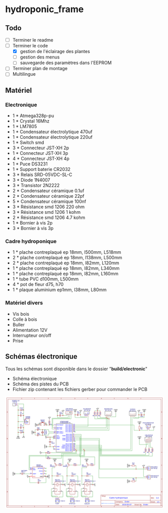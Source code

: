 # hydroponic_frame

## Todo
- [ ] Terminer le readme
- [ ] Terminer le code 
  - [x] gestion de l'éclairage des plantes
  - [ ] gestion des menus
  - [ ] sauvegarde des paramètres dans l'EEPROM
- [ ] Terminer plan de montage
- [ ] Multilingue

## Matériel

### Electronique
- 1 * Atmega328p-pu
- 1 * Crystal 16Mhz
- 1 * LM7805
- 1 * Condensateur électrolytique 470uf
- 1 * Condensateur électrolytique 220uf
- 1 * Switch smd
- 3 * Connecteur JST-XH 2p
- 1 * Connecteur JST-XH 3p
- 4 * Connecteur JST-XH 4p
- 1 * Puce DS3231
- 1 * Support baterie CR2032
- 3 * Relais SRD-05VDC-SL-C
- 3 * Diode 1N4007
- 3 * Transistor 2N2222
- 2 * Condensateur céramique 0.1uf
- 2 * Condensateur céramique 22pf
- 5 * Condensateur céramique 100nf
- 3 * Résistance smd 1206 220 ohm
- 3 * Résistance smd 1206 1 kohm
- 2 * Résistance smd 1206 4.7 kohm
- 1 * Bornier à vis 2p
- 3 * Bornier à vis 3p

### Cadre hydroponique
- 1 * plache contreplaqué ep 18mm, l500mm, L518mm
- 2 * plache contreplaqué ep 18mm, l138mm, L500mm
- 2 * plache contreplaqué ep 18mm, l82mm, L120mm
- 1 * plache contreplaqué ep 18mm, l82mm, L340mm
- 1 * plache contreplaqué ep 18mm, l82mm, L160mm
- 1 * tube PVC d100mm, L500mm
- 4 * pot de fleur d75, h70
- 1 * plaque aluminium ep1mm, l38mm, L80mm

### Matériel divers
- Vis bois
- Colle à bois
- Buller
- Alimentation 12V
- Interrupteur on/off
- Prise 

## Schémas électronique
Tous les schémas sont disponible dans le dossier "**build/electronic**"

- Schéma électronique
- Schéma des pistes du PCB
- Fichier zip contenant les fichiers gerber pour commander le PCB

![alt text](build/electronic/SCH.png)